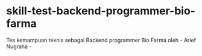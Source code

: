 # skill-test-backend-programmer-bio-farma
Tes kemampuan teknis sebagai Backend programmer Bio Farma oleh - Arief Nugraha -
